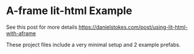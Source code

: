 # A-frame lit-html Example

See this post for more details https://danielstokes.com/post/using-lit-html-with-aframe

These project files include a very minimal setup and 2 example prefabs.
